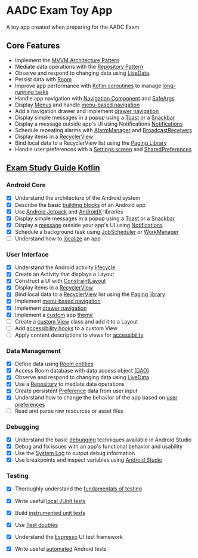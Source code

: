 # AADC Exam Toy App

A toy app created when preparing for the AADC Exam

## Core Features
*   Implement the [MVVM Architecture Pattern](https://medium.com/upday-devs/android-architecture-patterns-part-3-model-view-viewmodel-e7eeee76b73b)
*   Mediate data operations with the [Repository Pattern](https://www.raywenderlich.com/3595916-clean-architecture-tutorial-for-android-getting-started) 
*   Observe and respond to changing data using [LiveData](https://developer.android.com/topic/libraries/architecture/livedata).
*   Persist data with [Room](https://developer.android.com/topic/libraries/architecture/room)
*   Improve app performance with [Kotlin coroutines](https://developer.android.com/kotlin/coroutines) to manage [long-running tasks](https://codelabs.developers.google.com/codelabs/kotlin-coroutines)
*   Handle app navigation with [Navigation Component](https://developer.android.com/guide/navigation) and [SafeArgs](https://developer.android.com/guide/navigation/navigation-pass-data) 
*   Display [Menus](https://developer.android.com/guide/topics/ui/menus) and handle [menu-based navigation](https://developer.android.com/guide/navigation/navigation-ui#Tie-navdrawer)
*   Add a navigation drawer and implement [drawer navigation](https://developer.android.com/guide/navigation/navigation-ui#add_a_navigation_drawer) 
*   Display simple messages in a popup using a [Toast](https://developer.android.com/guide/topics/ui/notifiers/toasts) or a [Snackbar](https://developer.android.com/reference/android/support/design/widget/Snackbar)
*   Display a message outside app's UI using Notifications [Notifications](https://developer.android.com/guide/topics/ui/notifiers/notifications)
*   Schedule repeating alarms with [AlarmManager](https://developer.android.com/training/scheduling/alarms) and [BroadcastReceivers](https://developer.android.com/guide/components/broadcasts)
*   Display items in a [RecyclerView](https://developer.android.com/guide/topics/ui/layout/recyclerview)
*   Bind local data to a RecyclerView list using the [Paging Library](https://codelabs.developers.google.com/codelabs/android-paging) 
*   Handle user preferences with a [Settings screen](https://developer.android.com/guide/topics/ui/settings) and [SharedPreferences](https://developer.android.com/training/data-storage/shared-preferences)


## [Exam Study Guide Kotlin](https://developers.google.com/certification/associate-android-developer/study-guide)
### Android Core
- [x] Understand the architecture of the Android system
- [x] Describe the basic [building blocks](https://developer.android.com/guide/components/fundamentals) of an Android app
- [x] Use [Android Jetpack](https://developer.android.com/jetpack/docs/getting-started) and [AndroidX](https://developer.android.com/jetpack/androidx) libraries
- [x] Display simple messages in a popup using a [Toast](https://developer.android.com/guide/topics/ui/notifiers/toasts) or a [Snackbar](https://developer.android.com/reference/android/support/design/widget/Snackbar)
- [x] Display a [message](https://developer.android.com/training/notify-user/build-notification) outside your app's UI using [Notifications](https://codelabs.developers.google.com/codelabs/advanced-android-kotlin-training-notifications)
- [x] Schedule a background task using [JobScheduler](https://codelabs.developers.google.com/codelabs/android-training-job-scheduler) or [WorkManager](https://codelabs.developers.google.com/codelabs/android-workmanager)
- [ ] Understand how to [localize](https://developer.android.com/guide/topics/resources/localization) an app

### User  Interface
- [x] Understand the Android activity [lifecycle](https://codelabs.developers.google.com/codelabs/kotlin-android-training-lifecycles-logging)
- [x] Create an Activity that displays a Layout
- [x] Construct a UI with [ConstraintLayout](https://developer.android.com/training/constraint-layout/)
- [x] Display items in a [RecyclerView](https://developer.android.com/guide/topics/ui/layout/recyclerview)
- [x] Bind local data to a [RecyclerView](https://codelabs.developers.google.com/codelabs/kotlin-android-training-recyclerview-fundamentals) list using the [Paging](https://codelabs.developers.google.com/codelabs/android-paging) [library](https://developer.android.com/topic/libraries/architecture/paging)
- [x] Implement [menu-based navigation](https://developer.android.com/guide/navigation/navigation-ui#Tie-navdrawer)
- [x] Implement [drawer navigation](https://developer.android.com/guide/navigation/navigation-ui#add_a_navigation_drawer)
- [x] Implement a [custom](https://codelabs.developers.google.com/codelabs/kotlin-android-training-styles-and-themes) app [theme](https://developer.android.com/guide/topics/ui/look-and-feel/themes)
- [ ] Create a [custom View](https://developer.android.com/guide/topics/ui/custom-components) class and add it to a Layout
- [ ] Add [accessibility hooks](https://developer.android.com/guide/topics/ui/accessibility/custom-views) to a custom View
- [ ] Apply content descriptions to views for [accessibility](https://codelabs.developers.google.com/codelabs/basic-android-accessibility)

### Data Management
- [x] Define data using [Room entities](https://developer.android.com/training/data-storage/room/defining-data)
- [x] Access Room database with data access object [(DAO)](https://developer.android.com/training/data-storage/room/accessing-data)
- [x] Observe and respond to changing data using [LiveData](https://codelabs.developers.google.com/codelabs/kotlin-android-training-live-data)
- [x] Use a [Repository](https://codelabs.developers.google.com/codelabs/kotlin-android-training-repository) to mediate data operations
- [x] Create persistent [Preference](https://developer.android.com/training/data-storage/shared-preferences) data from user input
- [x] Understand how to change the behavior of the app based on [user preferences](https://developer.android.com/guide/topics/ui/settings)
- [ ] Read and parse raw resources or asset files

### Debugging

- [x] Understand the basic [debugging](https://developer.android.com/studio/debug/) techniques available in Android Studio
- [x] Debug and fix issues with an app's functional behavior and usability
- [x] Use the [System Log](https://developer.android.com/studio/debug/am-logcat) to output debug information
- [x] Use breakpoints and inspect variables using [Android Studio](https://codelabs.developers.google.com/codelabs/android-training-using-debugger)

### Testing
- [x] Thoroughly understand the [fundamentals of testing](https://developer.android.com/training/testing/fundamentals)
- [x] Write useful [local JUnit tests](https://developer.android.com/training/testing/unit-testing/local-unit-tests) 
- [x] Build [instrumented unit tests](https://developer.android.com/training/testing/unit-testing/instrumented-unit-tests)
- [x] Use [Test doubles](https://codelabs.developers.google.com/codelabs/advanced-android-kotlin-training-testing-test-doubles)
- [x] Understand the [Espresso](https://developer.android.com/training/testing/espresso) UI test framework
- [x] Write useful [automated](https://codelabs.developers.google.com/codelabs/advanced-android-kotlin-training-testing-survey) Android tests



